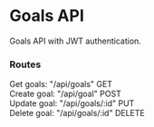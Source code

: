 # Goals API

Goals API with JWT authentication.  

### Routes  

Get goals: "/api/goals"  GET  
Create goal: "/api/goal" POST  
Update goal: "/api/goals/:id" PUT  
Delete goal: "/api/goals/:id" DELETE  
